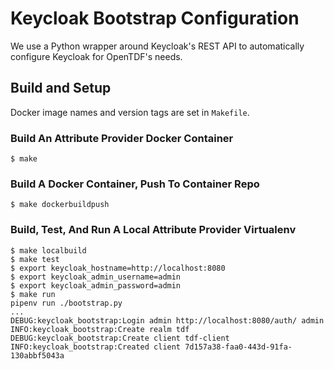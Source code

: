 # Keycloak Bootstrap Configuration

We use a Python wrapper around Keycloak's REST API
to automatically configure Keycloak for OpenTDF's needs.

## Build and Setup

Docker image names and version tags are set in `Makefile`.

### Build An Attribute Provider Docker Container

```
$ make
```

### Build A Docker Container, Push To Container Repo

```
$ make dockerbuildpush
```

### Build, Test, And Run A Local Attribute Provider Virtualenv

```
$ make localbuild
$ make test
$ export keycloak_hostname=http://localhost:8080
$ export keycloak_admin_username=admin
$ export keycloak_admin_password=admin
$ make run
pipenv run ./bootstrap.py
...
DEBUG:keycloak_bootstrap:Login admin http://localhost:8080/auth/ admin
INFO:keycloak_bootstrap:Create realm tdf
DEBUG:keycloak_bootstrap:Create client tdf-client
INFO:keycloak_bootstrap:Created client 7d157a38-faa0-443d-91fa-130abbf5043a
```
